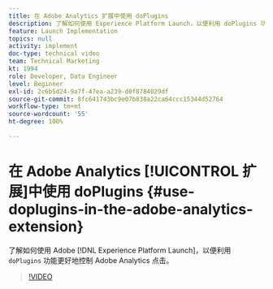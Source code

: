 ```yaml
---
title: 在 Adobe Analytics 扩展中使用 doPlugins
description: 了解如何使用 Experience Platform Launch，以便利用 doPlugins 功能更好地控制 Adobe Analytics 点击。
feature: Launch Implementation
topics: null
activity: implement
doc-type: technical video
team: Technical Marketing
kt: 1994
role: Developer, Data Engineer
level: Beginner
exl-id: 2c6b5d24-9a7f-47ea-a239-d0f8784029df
source-git-commit: 8fc641743bc9e07b838a22ca64ccc15344d52764
workflow-type: tm+mt
source-wordcount: '55'
ht-degree: 100%

---
```


# 在 Adobe Analytics [!UICONTROL 扩展]中使用 doPlugins {#use-doplugins-in-the-adobe-analytics-extension}

了解如何使用 Adobe [!DNL Experience Platform Launch]，以便利用 `doPlugins` 功能更好地控制 Adobe Analytics 点击。

>[!VIDEO](https://video.tv.adobe.com/v/25171?quality=12&learn=on)
